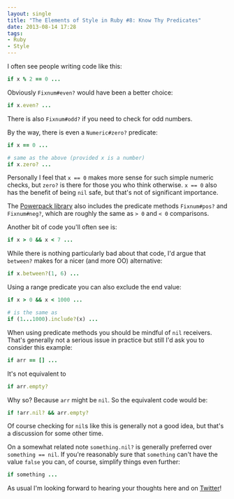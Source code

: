 ```yaml
---
layout: single
title: "The Elements of Style in Ruby #8: Know Thy Predicates"
date: 2013-08-14 17:28
tags:
- Ruby
- Style
---
```


I often see people writing code like this:

``` ruby
if x % 2 == 0 ...
```

Obviously `Fixnum#even?` would have been a better choice:

``` ruby
if x.even? ...
```

There is also `Fixnum#odd?` if you need to check for odd numbers.

By the way, there is even a `Numeric#zero?` predicate:

``` ruby
if x == 0 ...

# same as the above (provided x is a number)
if x.zero? ...
```

Personally I feel that `x == 0` makes more sense for such simple
numeric checks, but `zero?` is there for those you who think
otherwise. `x == 0` also has the benefit of being `nil` safe, but
that's not of significant importance.

The [Powerpack library](https://github.com/bbatsov/powerpack) also
includes the predicate methods `Fixnum#pos?` and `Fixnum#neg?`, which
are roughly the same as `> 0` and `< 0` comparisons.

Another bit of code you'll often see is:

``` ruby
if x > 0 && x < 7 ...
```

While there is nothing particularly bad about that code, I'd argue
that `between?` makes for a nicer (and more OO) alternative:

``` ruby
if x.between?(1, 6) ...
```

Using a range predicate you can also exclude the end value:

``` ruby
if x > 0 && x < 1000 ...

# is the same as
if (1...1000).include?(x) ...
```

When using predicate methods you should be mindful of `nil`
receivers. That's generally not a serious issue in practice but still I'd ask
you to consider this example:

``` ruby
if arr == [] ...
```

It's not equivalent to

``` ruby
if arr.empty?
```

Why so? Because `arr` might be `nil`. So the equivalent code would be:


``` ruby
if !arr.nil? && arr.empty?
```

Of course checking for `nil`s like this is generally not a good idea, but
that's a discussion for some other time.

On a somewhat related note `something.nil?` is generally preferred
over `something == nil`. If you're reasonably sure that `something`
can't have the value `false` you can, of course, simplify things even
further:

``` ruby
if something ...
```

As usual I'm looking forward to hearing your thoughts here and on
[Twitter](http://twitter.com/bbatsov)!
